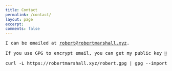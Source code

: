 ```yaml
---
title: Contact
permalink: /contact/
layout: page
excerpt: 
comments: false
---
```


<pre>
I can be emailed at <a href="mailto:robert@robertmarshall.xyz">robert@robertmarshall.xyz</a>.

If you use GPG to encrypt email, you can get my public key <a href="https://robertmarshall.xyz/robert.gpg" download="robert.gpg">HERE</a>, <a href="https://keybase.io/robertmarshall/pgp_keys.asc" target="_blank">THERE</a> or by running:

curl -L https://robertmarshall.xyz/robert.gpg | gpg --import
</pre>
